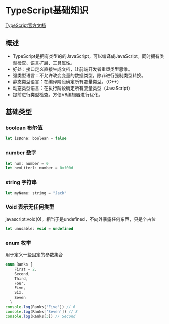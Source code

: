 # TypeScript基础知识
  [runoob]: https://www.tslang.cn/docs/home.html

[TypeScript官方文档][runoob]
## 概述
- TypeScript是拥有类型的的JavaScript，可以编译成JavaScript。同时拥有类型检查、语言扩展、工具属性。
- 好处：接口定义直接生成文档，让前端开发者重塑类型思维。
- 强类型语言：不允许改变变量的数据类型，除非进行强制类型转换。
- 静态类型语言：在编译阶段确定所有变量类型。（C++）
- 动态类型语言：在执行阶段确定所有变量类型（JavaScript）
- 提前进行类型检查。方便V8编辑器进行优化。

## 基础类型
### boolean 布尔值
```js
let isDone: boolean = false
```
### number 数字
```js
let num: number = 0
let hexLiterl: number = 0xf00d
```
### string 字符串
```js
let myName: string = "Jack"
```
### Void 表示无任何类型

javascript:void(0)，相当于是undefined，不向外暴露任何东西，只是个占位

```js
let unusable: void = undefined
```
### enum 枚举
用于定义一些固定的参数集合
```js
enum Ranks {
    First = 2,
    Second,
    Third,
    Four,
    Five,
    Six,
    Seven
  }
console.log(Ranks['Five']) // 6
console.log(Ranks['Seven']) // 8
console.log(Ranks[3]) // Second
```